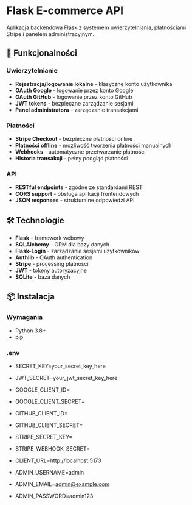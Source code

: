 # Flask E-commerce API

Aplikacja backendowa Flask z systemem uwierzytelniania, płatnościami Stripe i panelem administracyjnym.

## 🚀 Funkcjonalności

### Uwierzytelnianie
- **Rejestracja/logowanie lokalne** - klasyczne konto użytkownika
- **OAuth Google** - logowanie przez konto Google
- **OAuth GitHub** - logowanie przez konto GitHub
- **JWT tokens** - bezpieczne zarządzanie sesjami
- **Panel administratora** - zarządzanie transakcjami

### Płatności
- **Stripe Checkout** - bezpieczne płatności online
- **Płatności offline** - możliwość tworzenia płatności manualnych
- **Webhooks** - automatyczne przetwarzanie płatności
- **Historia transakcji** - pełny podgląd płatności

### API
- **RESTful endpoints** - zgodne ze standardami REST
- **CORS support** - obsługa aplikacji frontendowych
- **JSON responses** - strukturalne odpowiedzi API

## 🛠️ Technologie

- **Flask** - framework webowy
- **SQLAlchemy** - ORM dla bazy danych
- **Flask-Login** - zarządzanie sesjami użytkowników
- **Authlib** - OAuth authentication
- **Stripe** - processing płatności
- **JWT** - tokeny autoryzacyjne
- **SQLite** - baza danych

## 📦 Instalacja

### Wymagania
- Python 3.8+
- pip

### .env
- SECRET_KEY=your_secret_key_here
- JWT_SECRET=your_jwt_secret_key_here
- GOOGLE_CLIENT_ID=
- GOOGLE_CLIENT_SECRET=
- GITHUB_CLIENT_ID=
- GITHUB_CLIENT_SECRET=

- STRIPE_SECRET_KEY=
- STRIPE_WEBHOOK_SECRET=
- CLIENT_URL=http://localhost:5173

- ADMIN_USERNAME=admin
- ADMIN_EMAIL=admin@example.com
- ADMIN_PASSWORD=admin123

